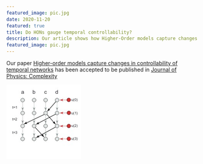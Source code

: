 ```yaml
---
featured_image: pic.jpg
date: 2020-11-20
featured: true
title: Do HONs gauge temporal controllability?
description: Our article shows how Higher-Order models capture changes in controllability.
featured_image: pic.jpg
---
```


Our paper [Higher-order models capture changes in controllability of temporal networks](https://iopscience.iop.org/article/10.1088/2632-072X/abcc05) has been accepted to be published in [Journal of Physics: Complexity](https://iopscience.iop.org/journal/2632-072X)

![higher](pic.jpg)
